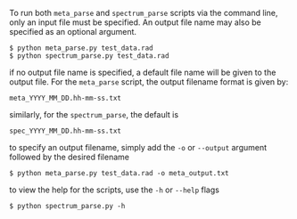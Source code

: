 To run both `meta_parse` and `spectrum_parse` scripts via the command line, only an input file must be specified. An output file name may also be specified as an optional argument.

```
$ python meta_parse.py test_data.rad
$ python spectrum_parse.py test_data.rad
```

if no output file name is specified, a default file name will be given to the output file. For the `meta_parse` script, the output filename format is given by:
```
meta_YYYY_MM_DD.hh-mm-ss.txt
```
similarly, for the `spectrum_parse`, the default is
```
spec_YYYY_MM_DD.hh-mm-ss.txt
```

to specify an output filename, simply add the `-o` or `--output` argument followed by the desired filename

```
$ python meta_parse.py test_data.rad -o meta_output.txt
```

to view the help for the scripts, use the `-h` or `--help` flags

```
$ python spectrum_parse.py -h
```

